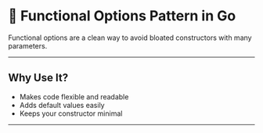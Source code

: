 # 🧩 Functional Options Pattern in Go

Functional options are a clean way to avoid bloated constructors with many parameters.

---

## Why Use It?

- Makes code flexible and readable
- Adds default values easily
- Keeps your constructor minimal

---
